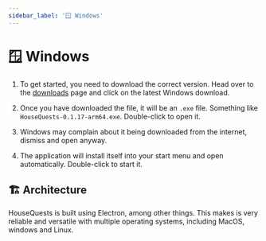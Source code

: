 ```yaml
---
sidebar_label: '🪟 Windows'
---
```


# 🪟 Windows

1. To get started, you need to download the correct version. Head over to the [downloads](/downloads) page and click on the latest Windows download.

2. Once you have downloaded the file, it will be an `.exe` file. Something like `HouseQuests-0.1.17-arm64.exe`. Double-click to open it.

3. Windows may complain about it being downloaded from the internet, dismiss and open anyway.

4. The application will install itself into your start menu and open automatically. Double-click to start it.

## 🏗 Architecture

HouseQuests is built using Electron, among other things. This makes is very reliable and versatile with multiple operating systems, including MacOS, windows and Linux. 